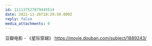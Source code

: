 ```yaml
---
id: 111137527879445514
date: 2022-11-26T18:29:59.000Z
reply: false
media_attachments: 0
---
```


豆瓣电影 - 《星际穿越》 https://movie.douban.com/subject/1889243/

